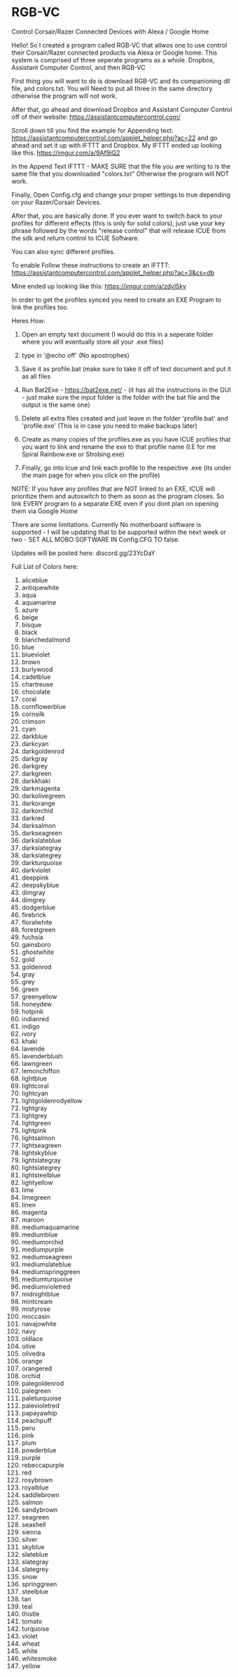# RGB-VC
Control Corsair/Razer Connected Devices with Alexa / Google Home


Hello! So I created a program called RGB-VC that allwos one to use control their Corsair/Razer connected products via Alexa or Google home. This system is comprised of three seperate programs as a whole. Dropbox, Assistant Computer Control, and then RGB-VC 


First thing you will want to do is download RGB-VC and its companioning dll file, and colors.txt. You will Need to put all three in the same directory otherwise the program will not work. 

After that, go ahead and download Dropbox and Assistant Computer Control off of their website: https://assistantcomputercontrol.com/

Scroll down till you find the example for Appending text: https://assistantcomputercontrol.com/applet_helper.php?ac=22 and go ahead and set it up with IFTTT and Dropbox. My IFTTT ended up looking like this.
https://imgur.com/a/9Af9iQ2

In the Append Text IFTTT - MAKE SURE that the file you are writing to is the same file that you downloaded "colors.txt" Otherwise the program will NOT work.

Finally, Open Config.cfg and change your proper settings to true depending on your Razer/Corsair Devices.

After that, you are basically done. If you ever want to switch back to your profiles for different effects (this is only for solid colors), just use your key phrase followed by the words "release control" that will release ICUE from the sdk and return control to ICUE Software. 

You can also sync different profiles.

To enable Follow these instructions to create an IFTTT:
https://assistantcomputercontrol.com/applet_helper.php?ac=3&cs=db

Mine ended up looking like this: https://imgur.com/a/zdyl5ky

In order to get the profiles synced you need to create an EXE Program to link the profiles too.

Heres How:
1. Open an empty text document (I would do this in a seperate folder where you will eventually store all your .exe files)

2. type in '@echo off' (No apostrophes) 

3. Save it as profile.bat (make sure to take it off of text document and put it as all files

4. Run Bat2Exe - https://bat2exe.net/ - (it has all the instructions in the GUI - just make sure the input folder is the folder with the bat file and the output is the same one)

5. Delete all extra files created and just leave in the folder 'profile.bat' and 'profile.exe' (This is in case you need to make backups later)

6. Create as many copies of the profiles.exe as you have ICUE profiles that you want to link and rename the exe to that profile name (I.E for me Spiral Rainbow.exe or Strobing.exe)

7. Finally, go into Icue and link each profile to the respective .exe (its under the main page for when you click on the profile) 

NOTE: If you have any profiles that are NOT linked to an EXE, ICUE will prioritize them and autoswitch to them as soon as the program closes. So link EVERY program to a separate EXE even if you dont plan on opening them via Google Home

There are some limitations. Currently No motherboard software is supported - I will be updating that to be supported within the next week or two - SET ALL MOBO SOFTWARE IN Config.CFG TO false. 


Updates will be posted here: discord.gg/23YcDaY

Full List of Colors here: 

1. aliceblue 
2. antiquewhite 
3. aqua
4. aquamarine
5. azure
6. beige
7. bisque 
8. black 
9. blanchedalmond 
10. blue 
11. blueviolet 
12. brown 
13. burlywood 
14. cadetblue 
15. chartreuse 
16. chocolate 
17. coral 
18. cornflowerblue 
19. cornsilk 
20. crimson 
21. cyan 
22. darkblue 
23. darkcyan 
24. darkgoldenrod 
25. darkgray 
26. darkgrey 
27. darkgreen 
28. darkkhaki 
29. darkmagenta 
30. darkolivegreen 
31. darkorange 
32. darkorchid 
33. darkred 
34. darksalmon 
35. darkseagreen 
36. darkslateblue 
37. darkslategray 
38. darkslategrey 
39. darkturquoise 
40. darkviolet 
41. deeppink 
42. deepskyblue 
43. dimgray 
44. dimgrey 
45. dodgerblue 
46. firebrick 
47. floralwhite 
48. forestgreen 
49. fuchsia 
50. gainsboro 
51. ghostwhite 
52. gold 
53. goldenrod 
54. gray 
55. grey 
56. green 
57. greenyellow 
58. honeydew 
59. hotpink 
60. indianred 
61. indigo 
62. ivory 
63. khaki 
64. lavende 
65. lavenderblush 
66. lawngreen 
67. lemonchiffon 
68. lightblue 
69. lightcoral 
70. lightcyan 
71. lightgoldenrodyellow 
72. lightgray 
73. lightgrey 
74. lightgreen 
75. lightpink 
76. lightsalmon 
77. lightseagreen 
78. lightskyblue 
79. lightslategray 
80. lightslategrey 
81. lightsteelblue 
82. lightyellow 
83. lime 
84. limegreen 
85. linen 
86. magenta 
87. maroon 
88. mediumaquamarine 
89. mediumblue 
90. mediumorchid 
91. mediumpurple 
92. mediumseagreen 
93. mediumslateblue 
94. mediumspringgreen 
95. mediumturquoise 
96. mediumvioletred 
97. midnightblue 
98. mintcream 
99. mistyrose 
100. moccasin 
101. navajowhite 
102. navy 
103. oldlace 
104. olive 
105. olivedra 
106. orange 
107. orangered 
108. orchid 
109. palegoldenrod 
110. palegreen 
111. paleturquoise 
112. palevioletred 
113. papayawhip 
114. peachpuff 
115. peru 
116. pink 
117. plum 
118. powderblue 
119. purple 
120. rebeccapurple 
121. red 
122. rosybrown 
123. royalblue 
124. saddlebrown 
125. salmon 
126. sandybrown 
127. seagreen 
128. seashell 
129. sienna 
130. silver 
131. skyblue 
132. slateblue 
133. slategray 
134. slategrey 
135. snow 
136. springgreen 
137. steelblue 
138. tan 
139. teal 
140. thistle 
141. tomato 
142. turquoise 
143. violet 
144. wheat 
145. white 
146. whitesmoke 
147. yellow
